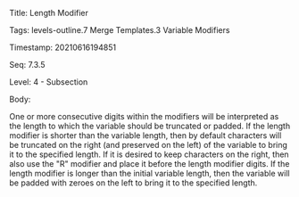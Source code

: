 Title:  Length Modifier

Tags:   levels-outline.7 Merge Templates.3 Variable Modifiers

Timestamp: 20210616194851

Seq:    7.3.5

Level:  4 - Subsection

Body: 

One or more consecutive digits within the modifiers will be interpreted as the length to which the variable should be truncated or padded. If the length modifier is shorter than the variable length, then by default characters will be truncated on the right (and preserved on the left) of the variable to bring it to the specified length. If it is desired to keep characters on the right, then also use the "R" modifier and place it before the length modifier digits. If the length modifier is longer than the initial variable length, then the variable will be padded with zeroes on the left to bring it to the specified length.

